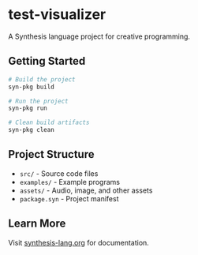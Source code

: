 # test-visualizer

A Synthesis language project for creative programming.

## Getting Started

```bash
# Build the project
syn-pkg build

# Run the project
syn-pkg run

# Clean build artifacts
syn-pkg clean
```

## Project Structure

- `src/` - Source code files
- `examples/` - Example programs
- `assets/` - Audio, image, and other assets
- `package.syn` - Project manifest

## Learn More

Visit [synthesis-lang.org](https://synthesis-lang.org) for documentation.

